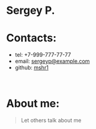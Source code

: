 # Sergey P.

# Contacts:

- tel: +7-999-777-77-77
- email: sergeyp@example.com
- github: [mshr1](gthb)

<br>

# About me:

> Let others talk about me

<br>